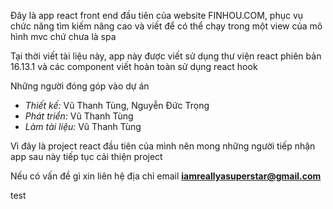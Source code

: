 Đây là app react front end đầu tiên của website FINHOU.COM, phục vụ chức năng tìm kiếm nâng cao và viết để có thể chạy trong một view của mô hình mvc chứ chưa là spa

Tại thời viết tài liệu này, app này được viết sử dụng thư viện react phiên bản 16.13.1 và các component viết hoàn toàn sử dụng react hook

Những người đóng góp vào dự án
+ *Thiết kế:* Vũ Thanh Tùng, Nguyễn Đức Trọng
+ *Phát triển:* Vũ Thanh Tùng
+ *Làm tài liệu:* Vũ Thanh Tùng

Vì đây là project react đầu tiên của mình nên mong những người tiếp nhận app sau này tiếp tục cải thiện project

Nếu có vấn đề gì xin liên hệ địa chỉ email **iamreallyasuperstar@gmail.com**

test